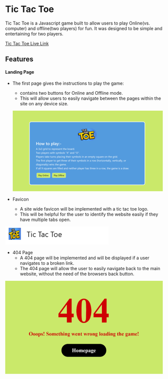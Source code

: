 # Tic Tac Toe

Tic Tac Toe is a Javascript game built to allow users to play Online(vs. computer) and offline(two players) for fun. It was designed to be simple and entertaining for two players.

<!-- ![Mock Up]() -->

[Tic Tac Toe Live Link](https://neelp20.github.io/Tic-Tac-Toe/)

## Features

#### Landing Page
* The first page gives the instructions to play the game:

   * contains two buttons for Online and Offline mode.
   * This will allow users to easily navigate between the pages within the site on any device size.

   ![Full view](/assets/readme-images/instructionPage.png)
* Favicon
   * A site wide favicon will be implemented with a tic tac toe logo.
   * This will be helpful for the user to identify the website easily if they have multiple tabs open.

![Favicon](/assets/readme-images/favicon-screenshot.png)
* 404 Page
   * A 404 page will be implemented and will be displayed if a user navigates to a broken link.
   * The 404 page will allow the user to easily navigate back to the main website, without the need of the browsers back button.

![404 Page](/assets/readme-images/404-screenshot.png)



